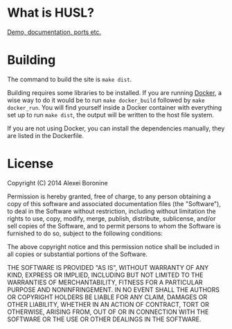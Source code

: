 # What is <abbr class="initialism">HUSL</abbr>?

[Demo, documentation, ports etc.](http://husl.boronine.com)

# Building

The command to build the site is `make dist`.

Building requires some libraries to be installed. If you are running [Docker](https://www.docker.io/), a wise way to do it would be to run `make docker_build` followed by `make docker_run`. You will find yourself inside a Docker container with everything set up to run `make dist`, the output will be written to the host file system.

If you are not using Docker, you can install the dependencies manually, they are listed in the Dockerfile.

# License

Copyright (C) 2014 Alexei Boronine

Permission is hereby granted, free of charge, to any person obtaining a copy of this software and associated documentation files (the "Software"), to deal in the Software without restriction, including without limitation the rights to use, copy, modify, merge, publish, distribute, sublicense, and/or sell copies of the Software, and to permit persons to whom the Software is furnished to do so, subject to the following conditions:

The above copyright notice and this permission notice shall be included in all copies or substantial portions of the Software.

THE SOFTWARE IS PROVIDED "AS IS", WITHOUT WARRANTY OF ANY KIND, EXPRESS OR IMPLIED, INCLUDING BUT NOT LIMITED TO THE WARRANTIES OF MERCHANTABILITY, FITNESS FOR A PARTICULAR PURPOSE AND NONINFRINGEMENT. IN NO EVENT SHALL THE AUTHORS OR COPYRIGHT HOLDERS BE LIABLE FOR ANY CLAIM, DAMAGES OR OTHER LIABILITY, WHETHER IN AN ACTION OF CONTRACT, TORT OR OTHERWISE, ARISING FROM, OUT OF OR IN CONNECTION WITH THE SOFTWARE OR THE USE OR OTHER DEALINGS IN THE SOFTWARE.
